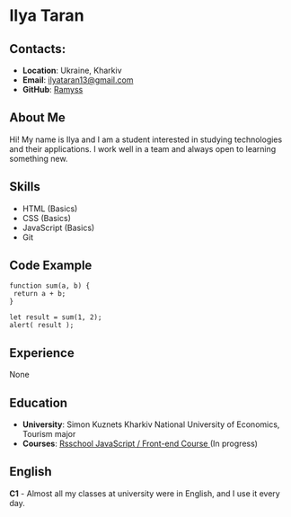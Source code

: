 # **Ilya Taran**

## **Contacts**:
  + **Location**: Ukraine, Kharkiv
  + **Email**: ilyataran13@gmail.com
  + **GitHub**: [Ramyss](https://github.com/Ramyss)

## **About Me**
  Hi! My name is Ilya and I am a student interested in studying technologies and their applications. 
  I work well in a team and always open to learning something new.

## **Skills**

+ HTML (Basics)
+ CSS (Basics)
+ JavaScript (Basics)
+ Git

## Code Example
```
function sum(a, b) {  
 return a + b;  
}

let result = sum(1, 2);  
alert( result );
```
## Experience

None

## Education

+ **University**: Simon Kuznets Kharkiv National University of Economics, Tourism major
+ **Courses**: [Rsschool JavaScript / Front-end Course ](https://rs.school/courses/javascript-preschool-ru) (In progress)

## English

**C1** - Almost all my classes at university were in English, and I use it every day.
